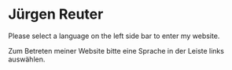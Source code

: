 # Jürgen Reuter

<script>
  document.ready(window.location.href = '/en/');
</script>

Please select a language on the left side bar to enter my website.

Zum Betreten meiner Website bitte eine Sprache in der Leiste links
auswählen.

